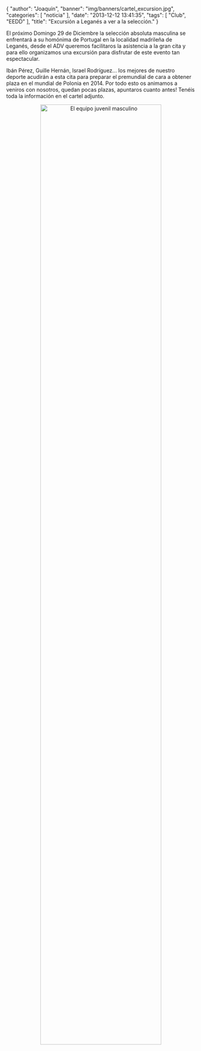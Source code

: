{
  "author": "Joaquín", 
  "banner": "img/banners/cartel_excursion.jpg", 
  "categories": [
    "noticia"
  ], 
  "date": "2013-12-12 13:41:35", 
  "tags": [
    "Club", 
    "EEDD"
  ], 
  "title": "Excursión a Leganés a ver a la selección."
}

El próximo Domingo 29 de Diciembre la selección absoluta masculina se enfrentará a su homónima de Portugal en la localidad madrileña de Leganés, desde el ADV queremos facilitaros la asistencia a la gran cita y para ello organizamos una excursión para disfrutar de este evento tan espectacular.

Ibán Pérez, Guille Hernán, Israel Rodríguez... los mejores de nuestro deporte acudirán a esta cita para preparar el premundial de cara a obtener plaza en el mundial de Polonia en 2014. Por todo esto os animamos a veniros con nosotros, quedan pocas plazas, apuntaros cuanto antes! Tenéis toda la información en el cartel adjunto.

<center>
<a target="_new" href="http://www.advmiguelturra.org/img/banners/cartel%20excursion.jpg"> 
<img alt="El equipo juvenil masculino" width="80%" align="center" src="http://www.advmiguelturra.org/img/banners/cartel%20excursion.jpg"/> </a>
</center>

